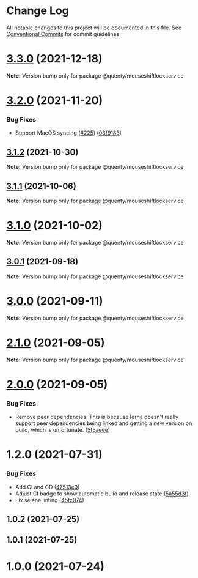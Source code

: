 # Change Log

All notable changes to this project will be documented in this file.
See [Conventional Commits](https://conventionalcommits.org) for commit guidelines.

# [3.3.0](https://github.com/Quenty/NevermoreEngine/compare/@quenty/mouseshiftlockservice@3.2.0...@quenty/mouseshiftlockservice@3.3.0) (2021-12-18)

**Note:** Version bump only for package @quenty/mouseshiftlockservice





# [3.2.0](https://github.com/Quenty/NevermoreEngine/compare/@quenty/mouseshiftlockservice@3.1.2...@quenty/mouseshiftlockservice@3.2.0) (2021-11-20)


### Bug Fixes

* Support MacOS syncing ([#225](https://github.com/Quenty/NevermoreEngine/issues/225)) ([03f9183](https://github.com/Quenty/NevermoreEngine/commit/03f918392c6a5bdd33f8a17c38de371d1e06c67a))





## [3.1.2](https://github.com/Quenty/NevermoreEngine/compare/@quenty/mouseshiftlockservice@3.1.1...@quenty/mouseshiftlockservice@3.1.2) (2021-10-30)

**Note:** Version bump only for package @quenty/mouseshiftlockservice





## [3.1.1](https://github.com/Quenty/NevermoreEngine/compare/@quenty/mouseshiftlockservice@3.1.0...@quenty/mouseshiftlockservice@3.1.1) (2021-10-06)

**Note:** Version bump only for package @quenty/mouseshiftlockservice





# [3.1.0](https://github.com/Quenty/NevermoreEngine/compare/@quenty/mouseshiftlockservice@3.0.1...@quenty/mouseshiftlockservice@3.1.0) (2021-10-02)

**Note:** Version bump only for package @quenty/mouseshiftlockservice





## [3.0.1](https://github.com/Quenty/NevermoreEngine/compare/@quenty/mouseshiftlockservice@3.0.0...@quenty/mouseshiftlockservice@3.0.1) (2021-09-18)

**Note:** Version bump only for package @quenty/mouseshiftlockservice





# [3.0.0](https://github.com/Quenty/NevermoreEngine/compare/@quenty/mouseshiftlockservice@2.1.0...@quenty/mouseshiftlockservice@3.0.0) (2021-09-11)

**Note:** Version bump only for package @quenty/mouseshiftlockservice





# [2.1.0](https://github.com/Quenty/NevermoreEngine/compare/@quenty/mouseshiftlockservice@2.0.0...@quenty/mouseshiftlockservice@2.1.0) (2021-09-05)

**Note:** Version bump only for package @quenty/mouseshiftlockservice





# [2.0.0](https://github.com/Quenty/NevermoreEngine/compare/@quenty/mouseshiftlockservice@1.2.0...@quenty/mouseshiftlockservice@2.0.0) (2021-09-05)


### Bug Fixes

* Remove peer dependencies. This is because lerna doesn't really support peer dependencies being linked and getting a new version on build, which is unfortunate. ([5f5aeee](https://github.com/Quenty/NevermoreEngine/commit/5f5aeeea8de9975435309e53679f0ef7064f9dd0))





# 1.2.0 (2021-07-31)


### Bug Fixes

* Add CI and CD ([47513e9](https://github.com/Quenty/NevermoreEngine/commit/47513e9b568162707534af132396dd8756947dd3))
* Adjust CI badge to show automatic build and release state ([5a55d3f](https://github.com/Quenty/NevermoreEngine/commit/5a55d3f19bf8d66a760d67da9b56ed47fab74656))
* Fix selene linting ([45fc074](https://github.com/Quenty/NevermoreEngine/commit/45fc07489ee59127ac6582689f19a0e87c1e5b5a))



## 1.0.2 (2021-07-25)



## 1.0.1 (2021-07-25)



# 1.0.0 (2021-07-24)
